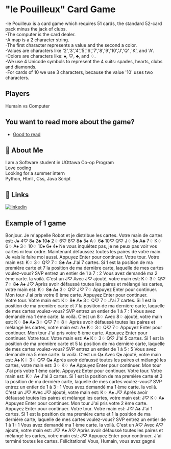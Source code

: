 # "le Pouilleux" Card Game

-le Pouilleux is a card game which requires 51 cards, the standard 52-card pack minus the jack of clubs. <br />
-The computer is the card dealer.<br />
-A map is a 2 character string.<br />
-The first character represents a value and the second a color.<br />
-Values ​​are characters like '2','3','4','5','6','7','8','9','10','J','Q' ,'K', and 'A'.<br />
-Colors are characters like: ♠, ♡, ♣, and ♢.<br />
-We use 4 Unicode symbols to represent the 4 suits: spades, hearts, clubs and diamonds.<br />
-For cards of 10 we use 3 characters, because the value '10' uses two characters.<br />

## Players 
Humain vs Computer

## You want to read more about the game?
 - [Good to read](https://en.wikipedia.org/wiki/Vieux_gar%C3%A7on)
 
## 🚀 About Me
I am a Software student in UOttawa Co-op Program  <br/>
Love coding <br/>
Looking for a summer intern <br/>
Python, Html , Css, Java Script

## 🔗 Links
[![linkedin](https://img.shields.io/badge/linkedin-0A66C2?style=for-the-badge&logo=linkedin&logoColor=white)](https://www.linkedin.com/in/dina-baccar/)



## Example of 1 game

Bonjour. Je m'appelle Robot et je distribue les cartes.
Votre main de cartes est:
J♠ 4♡ 8♠ 2♣ 10♣ 2♢ 6♡ 8♡ 8♣ 5♠ A♢ 6♣ 10♡ Q♡ J♢ 5♣ A♣ 7♢ K♢ 6♢ A♠ 3♢ 10♢ 10♠ 6♠ 4♠
Ne vous inquiétez pas, je ne peux pas voir vos cartes ni leur ordre.
Maintenant défaussez toutes les paires de votre main. Je vais le faire moi aussi.
Appuyez Enter pour continuer.
Votre tour.
Votre main est:
K♢ 3♢ Q♡ 7♢ 8♣ A♠
J'ai  7  cartes. Si 1 est la position de ma première carte et  7  la position de ma dernière carte, laquelle de mes cartes voulez-vous?
SVP entrez un entier de 1 à  7  : 2
Vous avez demandé ma  2 ème carte.
la voilà. C'est un  J♡
Avec  J♡  ajouté, votre main est:
K♢ 3♢ Q♡ 7♢ 8♣ A♠ J♡
Après avoir défaussé toutes les paires et mélangé les cartes, votre main est:
K♢ 8♣ A♠ 3♢ Q♡ J♡ 7♢
Appuyez Enter pour continuer.
Mon tour
J'ai pris votre  6 ème carte.
Appuyez Enter pour continuer.  
Votre tour.
Votre main est:
K♢ 8♣ A♠ 3♢ Q♡ 7♢
J'ai  7  cartes. Si 1 est la position de ma première carte et  7  la position de ma dernière carte, laquelle de mes cartes voulez-vous?
SVP entrez un entier de 1 à  7  : 1
Vous avez demandé ma  1 ème carte.
la voilà. C'est un  8♢
Avec  8♢  ajouté, votre main est:
K♢ 8♣ A♠ 3♢ Q♡ 7♢ 8♢
Après avoir défaussé toutes les paires et mélangé les cartes, votre main est:
A♠ K♢ 3♢ Q♡ 7♢
Appuyez Enter pour continuer.
Mon tour
J'ai pris votre  5 ème carte.
Appuyez Enter pour continuer.
Votre tour.
Votre main est:
A♠ K♢ 3♢ Q♡
J'ai  5  cartes. Si 1 est la position de ma première carte et  5  la position de ma dernière carte, laquelle de mes cartes voulez-vous?
SVP entrez un entier de 1 à  5  : 5
Vous avez demandé ma  5 ème carte.
la voilà. C'est un  Q♠
Avec  Q♠  ajouté, votre main est:
A♠ K♢ 3♢ Q♡ Q♠
Après avoir défaussé toutes les paires et mélangé les cartes, votre main est:
3♢ K♢ A♠
Appuyez Enter pour continuer.
Mon tour
J'ai pris votre  1 ème carte.
Appuyez Enter pour continuer.
Votre tour.
Votre main est:
K♢ A♠
J'ai  3  cartes. Si 1 est la position de ma première carte et  3  la position de ma dernière carte, laquelle de mes cartes voulez-vous?
SVP entrez un entier de 1 à  3  : 1
Vous avez demandé ma  1 ème carte.
la voilà. C'est un  J♡
Avec  J♡  ajouté, votre main est:
K♢ A♠ J♡
Après avoir défaussé toutes les paires et mélangé les cartes, votre main est:
J♡ K♢ A♠
Appuyez Enter pour continuer.
Mon tour
J'ai pris votre  2 ème carte.
Appuyez Enter pour continuer.
Votre tour.
Votre main est:
J♡ A♠
J'ai  1  cartes. Si 1 est la position de ma première carte et  1  la position de ma dernière carte, laquelle de mes cartes voulez-vous?
SVP entrez un entier de 1 à  1  : 1
Vous avez demandé ma  1 ème carte.
la voilà. C'est un  A♡
Avec  A♡  ajouté, votre main est:
J♡ A♠ A♡
Après avoir défaussé toutes les paires et mélangé les cartes, votre main est:
J♡
Appuyez Enter pour continuer.
J'ai terminé toutes les cartes.
Félicitations! Vous, Humain, vous avez gagné
